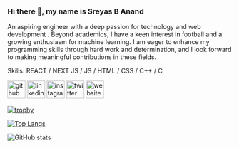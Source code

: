 ### Hi there 👋, my name is Sreyas B Anand
An aspiring engineer with a deep passion for technology and web development . Beyond academics, I have a keen interest in football and a growing enthusiasm for machine learning. I am eager to enhance my programming skills through hard work and determination, and I look forward to making meaningful contributions in these fields.

Skills:  REACT / NEXT JS  / JS / HTML / CSS / C++ / C



[<img src='https://cdn.jsdelivr.net/npm/simple-icons@3.0.1/icons/github.svg' alt='github' height='40'>](https://github.com/sreyas-b-anand)  [<img src='https://cdn.jsdelivr.net/npm/simple-icons@3.0.1/icons/linkedin.svg' alt='linkedin' height='40'>](https://www.linkedin.com/in/https://www.linkedin.com/in/sreyas-b-anand/)  [<img src='https://cdn.jsdelivr.net/npm/simple-icons@3.0.1/icons/instagram.svg' alt='instagram' height='40'>](https://www.instagram.com/https://www.instagram.com/sre___y___a___s//)  [<img src='https://cdn.jsdelivr.net/npm/simple-icons@3.0.1/icons/twitter.svg' alt='twitter' height='40'>](https://twitter.com/https://x.com/sre___y___as___/)  [<img src='https://cdn.jsdelivr.net/npm/simple-icons@3.0.1/icons/icloud.svg' alt='website' height='40'>](https://portfolio-sreyas.vercel.app/)  

[![trophy](https://github-profile-trophy.vercel.app/?username=sreyas-b-anand)](https://github.com/ryo-ma/github-profile-trophy)

[![Top Langs](https://github-readme-stats.vercel.app/api/top-langs/?username=sreyas-b-anand)](https://github.com/anuraghazra/github-readme-stats)

![GitHub stats](https://github-readme-stats.vercel.app/api?username=sreyas-b-anand&show_icons=true)  

